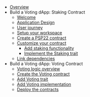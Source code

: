<!-- docs/_sidebar.md -->

* [Overview](/)
* Build a Voting dApp: Staking Contract
	* [Welcome](voting-dapp/start.md)
    * [Application Design](voting-dapp/architecture.md)
    * [User journey](voting-dapp/p1/user-journey.md)
    * [Setup your workspace](voting-dapp/p1/setup.md)
    * [Create a PSP22 contract](voting-dapp/p1/create-psp22.md)
    * [Customize your contract](voting-dapp/p1/customize-psp22.md)
        * [Add staking functionality](voting-dapp/p1/add-staking.md)
        * [Implement the Staking trait](voting-dapp/p1/impl-staking.md)
    * [Link dependencies](voting-dapp/p1/dependencies.md)
* Build a Voting dApp: Voting Contract
    * [Voting logic overview](voting-dapp/p2/voting-logic.md)
    * [Create the Voting contract](voting-dapp/p2/create-voting-contract.md)
    * [Add Voting trait](voting-dapp/p2/add-trait.md)
    * [Add Voting implementation](voting-dapp/p2/add-impl.md)
    * [Deploy the contracts](voting-dapp/p2/deploy.md)
